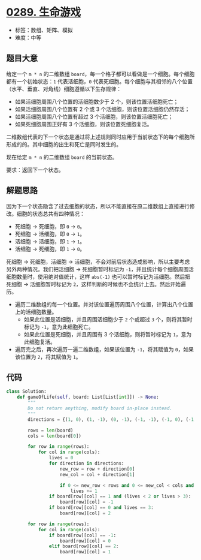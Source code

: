# [0289. 生命游戏](https://leetcode-cn.com/problems/game-of-life)

- 标签：数组、矩阵、模拟
- 难度：中等

## 题目大意

给定一个 `m * n` 的二维数组 `board`，每一个格子都可以看做是一个细胞。每个细胞都有一个初始状态：`1` 代表活细胞，`0` 代表死细胞。每个细胞与其相邻的八个位置（水平、垂直、对角线）细胞遵循以下生存规律：

- 如果活细胞周围八个位置的活细胞数少于 2 个，则该位置活细胞死亡；
- 如果活细胞周围八个位置有 2 个或 3 个活细胞，则该位置活细胞仍然存活；
- 如果活细胞周围八个位置有超过 3 个活细胞，则该位置活细胞死亡；
- 如果死细胞周围正好有 3 个活细胞，则该位置死细胞复活。

二维数组代表的下一个状态是通过将上述规则同时应用于当前状态下的每个细胞所形成的的。其中细胞的出生和死亡是同时发生的。

现在给定 `m * n` 的二维数组 `board` 的当前状态。

要求：返回下一个状态。

## 解题思路

因为下一个状态隐含了过去细胞的状态，所以不能直接在原二维数组上直接进行修改。细胞的状态总共有四种情况：

- 死细胞 -> 死细胞，即 `0` -> `0`。
- 死细胞 -> 活细胞，即 `0` -> `1`。
- 活细胞 -> 活细胞，即 `1` -> `1`。
- 活细胞 -> 死细胞，即 `1` -> `0`。

死细胞 -> 死细胞，活细胞 -> 活细胞，不会对前后状态造成影响，所以主要考虑另外两种情况。我们把活细胞 -> 死细胞暂时标记为 `-1`，并且统计每个细胞周围活细胞数量时，使用绝对值统计，这样 `abs(-1)` 也可以暂时标记为活细胞。然后把死细胞 -> 活细胞暂时标记为 `2`，这样判断的时候也不会统计上去。然后开始遍历。

- 遍历二维数组的每一个位置。并对该位置遍历周围八个位置，计算出八个位置上的活细胞数量。
  - 如果此位置是活细胞，并且周围活细胞少于 `2` 个或超过 `3` 个，则将其暂时标记为 `-1`，意为此细胞死亡。
  - 如果此位置是死细胞，并且周围有 3 个活细胞，则将暂时标记为 `1`，意为此细胞复活。
- 遍历完之后，再次遍历一遍二维数组，如果该位置为 `-1`，将其赋值为 `0`，如果该位置为 `2`，将其赋值为 `1`。

## 代码

```Python
class Solution:
    def gameOfLife(self, board: List[List[int]]) -> None:
        """
        Do not return anything, modify board in-place instead.
        """
        directions = {(1, 0), (1, -1), (0, -1), (-1, -1), (-1, 0), (-1, 1), (0, 1), (1, 1)}

        rows = len(board)
        cols = len(board[0])

        for row in range(rows):
            for col in range(cols):
                lives = 0
                for direction in directions:
                    new_row = row + direction[0]
                    new_col = col + direction[1]

                    if 0 <= new_row < rows and 0 <= new_col < cols and abs(board[new_row][new_col]) == 1:
                        lives += 1
                if board[row][col] == 1 and (lives < 2 or lives > 3):
                    board[row][col] = -1
                if board[row][col] == 0 and lives == 3:
                    board[row][col] = 2

        for row in range(rows):
            for col in range(cols):
                if board[row][col] == -1:
                    board[row][col] = 0
                elif board[row][col] == 2:
                    board[row][col] = 1
```

